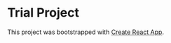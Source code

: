 # Trial Project

This project was bootstrapped with [Create React App](https://github.com/facebook/create-react-app).
